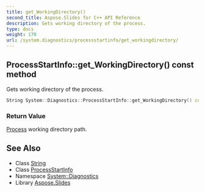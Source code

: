 ```yaml
---
title: get_WorkingDirectory()
second_title: Aspose.Slides for C++ API Reference
description: Gets working directory of the process.
type: docs
weight: 170
url: /system.diagnostics/processstartinfo/get_workingdirectory/
---
```

## ProcessStartInfo::get_WorkingDirectory() const method


Gets working directory of the process.

```cpp
String System::Diagnostics::ProcessStartInfo::get_WorkingDirectory() const
```


### Return Value

[Process](../../process/) working directory path.

## See Also

* Class [String](../../../system/string/)
* Class [ProcessStartInfo](../)
* Namespace [System::Diagnostics](../../)
* Library [Aspose.Slides](../../../)